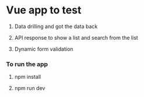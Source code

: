 # Vue app to test 

1. Data drilling and got the data back

2. API response to show a list and search from the list

3. Dynamic form validation


### To run the app

1. npm install

2. npm run dev


